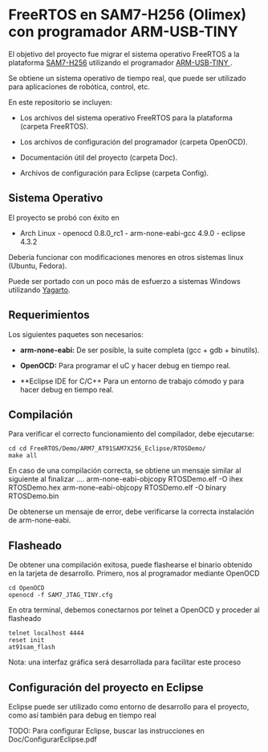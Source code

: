 FreeRTOS en SAM7-H256 (Olimex) con programador ARM-USB-TINY
============

El objetivo del proyecto fue migrar el sistema operativo FreeRTOS a la plataforma [SAM7-H256](https://www.olimex.com/Products/ARM/Atmel/SAM7-H256/) utilizando el programador  [ ARM-USB-TINY ](https://www.olimex.com/Products/ARM/JTAG/ARM-USB-TINY/).

Se obtiene un sistema operativo de tiempo real, que puede ser utilizado para aplicaciones de robótica, control, etc.

En este repositorio se incluyen:

- Los archivos del sistema operativo FreeRTOS para la plataforma (carpeta FreeRTOS).

- Los archivos de configuración del programador (carpeta OpenOCD).

- Documentación útil del proyecto (carpeta Doc).

- Archivos de configuración para Eclipse (carpeta Config).

## Sistema Operativo

El proyecto se probó con éxito en 
 - Arch Linux - openocd 0.8.0_rc1 - arm-none-eabi-gcc 4.9.0 - eclipse 4.3.2

Debería funcionar con modificaciones menores en otros sistemas linux (Ubuntu, Fedora).

Puede ser portado con un poco más de esfuerzo a sistemas Windows utilizando [Yagarto](http://www.yagarto.org/).

## Requerimientos
Los siguientes paquetes son necesarios:

- **arm-none-eabi:**
De ser posible, la suite completa (gcc + gdb + binutils).

- **OpenOCD:**
Para programar el uC y hacer debug en tiempo real.

- **Eclipse IDE for C/C++
Para un entorno de trabajo cómodo y para hacer debug en tiempo real.

## Compilación
Para verificar el correcto funcionamiento del compilador, debe ejecutarse:

    cd cd FreeRTOS/Demo/ARM7_AT91SAM7X256_Eclipse/RTOSDemo/
    make all
    
En caso de una compilación correcta, se obtiene un mensaje similar al siguiente al finalizar
    ....
    arm-none-eabi-objcopy RTOSDemo.elf -O ihex RTOSDemo.hex
    arm-none-eabi-objcopy RTOSDemo.elf -O binary RTOSDemo.bin

De obtenerse un mensaje de error, debe verificarse la correcta instalación de arm-none-eabi.

## Flasheado

De obtener una compilación exitosa, puede flashearse el binario obtenido en la tarjeta de desarrollo.
Primero, nos al programador mediante OpenOCD

    cd OpenOCD
    openocd -f SAM7_JTAG_TINY.cfg
    
En otra terminal, debemos conectarnos por telnet a OpenOCD y proceder al flasheado

    telnet localhost 4444
    reset init
    at91sam_flash

Nota: una interfaz gráfica será desarrollada para facilitar este proceso

## Configuración del proyecto en Eclipse
Eclipse puede ser utilizado como entorno de desarrollo para el proyecto, como así también para debug en tiempo real

TODO: Para configurar Eclipse, buscar las instrucciones en Doc/ConfigurarEclipse.pdf
